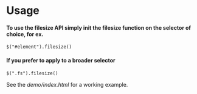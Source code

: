 # Usage

#### To use the filesize API simply init the filesize function on the selector of choice, for ex.
~~~
$("#element").filesize()
~~~

#### If you prefer to apply to a broader selector
~~~
$(".fs").filesize()
~~~

See the *demo/index.html* for a working example.

